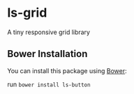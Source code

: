 # ls-grid
A tiny responsive grid library

## Bower Installation
You can install this package using [Bower](http://bower.io/):

run `bower install ls-button`

